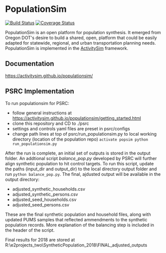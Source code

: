 PopulationSim
=============

[![Build Status](https://travis-ci.org/RSGInc/populationsim.svg?branch=master)](https://travis-ci.org/RSGInc/populationsim) [![Coverage Status](https://coveralls.io/repos/RSGInc/populationsim/badge.png?branch=master)](https://coveralls.io/r/RSGInc/populationsim?branch=master)


PopulationSim is an open platform for population synthesis.  It emerged
from Oregon DOT's desire to build a shared, open, platform that could be 
easily adapted for statewide, regional, and urban transportation planning 
needs.  PopulationSim is implemented in the 
[ActivitySim](https://github.com/activitysim/activitysim) framework. 

## Documentation

https://activitysim.github.io/populationsim/

## PSRC Implementation
To run populationsim for PSRC:
- follow general instructions at https://activitysim.github.io/populationsim/getting_started.html
- clone this repository and CD to ./psrc
- settings and controls yaml files are preset in psrc/configs
- change path lines at top of psrc/run_populationsim.py to local working directory (location of the population repo)
`activate popsim
python run_populationsim.py`

After the run is complete, an initial set of outputs is stored in the output folder. 
An addtional script *balance_pop.py* developed by PSRC will further align synthetic population to hit control targets. 
To run this script, update the paths (input_dir and output_dir) to the local directory output folder and run `python balance_pop.py`. The final, ajdusted output will be available in the output directory:
- adjusted_synthetic_households.csv
- adjusted_synthetic_persons.csv
- adjusted_seed_households.csv
- adjusted_seed_persons.csv 

These are the final synthetic population and household files, along with updated PUMS samples that reflected ammendments to the synthetic population records. More explanation of the balancing step is included in the header of the script. 

Final results for 2018 are stored at R:\e2projects_two\SyntheticPopulation_2018\FINAL_adjusted_outputs
